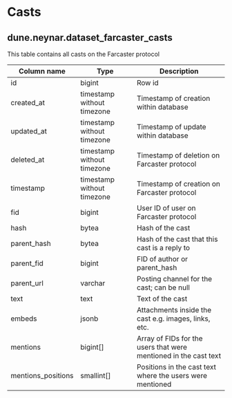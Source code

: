 # Casts

## **dune.neynar.dataset_farcaster_casts**

This table contains all casts on the Farcaster protocol

| **Column name**          | **Type**                        | **Description**                                                  |
| ------------------------ | ------------------------------- | --------------------------------------------------------------   |
| id                       | bigint                          | Row id                                                           |
| created\_at              | timestamp without timezone      | Timestamp of creation within database                            |
| updated\_at              | timestamp without timezone      | Timestamp of update within database                              |
| deleted\_at              | timestamp without timezone      | Timestamp of deletion on Farcaster protocol                      |
| timestamp                | timestamp without timezone      | Timestamp of creation on Farcaster protocol                      |
| fid                      | bigint                          | User ID of user on Farcaster protocol                            |
| hash                     | bytea                           | Hash of the cast                                                 |
| parent\_hash             | bytea                           | Hash of the cast that this cast is a reply to                    |
| parent\_fid              | bigint                          | FID of author or parent_hash                                     |
| parent\_url              | varchar                         | Posting channel for the cast; can be null                        |
| text                     | text                            | Text of the cast                                                 |
| embeds                   | jsonb                           | Attachments inside the cast e.g. images, links, etc.             |
| mentions                 | bigint[]                        | Array of FIDs for the users that were mentioned in the cast text |
| mentions\_positions      | smallint[]                      | Positions in the cast text where the users were mentioned        |
